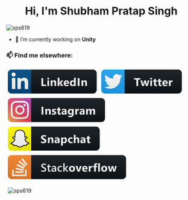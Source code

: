 <h1 align="center">Hi, I'm Shubham Pratap Singh</h1>
<p align="left"> <img src="https://komarev.com/ghpvc/?username=sps619" alt="sps619" /> </p>

- 🔭 I’m currently working on **Unity**

<p align="left">
<h3 align="left">📫 Find me elsewhere:</h3>
<a href="https://www.linkedin.com/in/sps619/">
    <img src="svg/social/linkedin.svg" alt="linkedin" style="vertical-align:top; margin:6px 4px"></a>  
<a href="https://twitter.com/sps619">
    <img src="svg/social/twitter.svg" alt="twitter" style="vertical-align:top; margin:6px 4px"></a> 
 <a href="https://instagram.com/shubhamthakur619">
    <img src="svg/social/instagram.svg" alt="instagram" style="vertical-align:top; margin:6px 4px"></a>  
<a href="https://www.snapchat.com/add/sps_619">
    <img src="svg/social/snapchat.svg" alt="snapchat" style="vertical-align:top; margin:6px 4px"></a>
<a href="https://stackoverflow.com/users/4360022/shubham-thakur">
    <img src="svg/social/stackoverflow.svg" alt="stackoverflow" style="vertical-align:top; margin:6px 4px"></a>  
</p>


<p>&nbsp;<img align="center" src="https://github-readme-stats.vercel.app/api?username=sps619&show_icons=true" alt="sps619" /></p>
